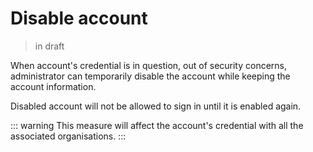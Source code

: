 # Disable account
> in draft

When account's credential is in question, out of security concerns, administrator can temporarily disable the account while keeping the account information.

Disabled account will not be allowed to sign in until it is enabled again.

::: warning
This measure will affect the account's credential with all the associated organisations.
:::
